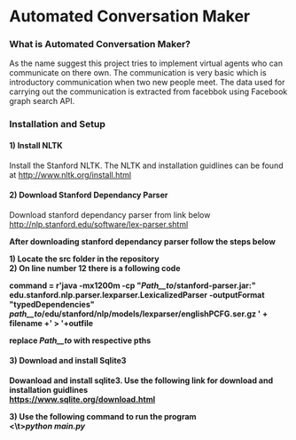 # Automated Conversation Maker


### What is Automated Conversation Maker?
As the name suggest this project tries to implement virtual agents who can communicate on there own. The communication is very basic which is introductory communication when two new people meet. The data used for carrying out the communication is extracted from facebbok using Facebook graph search API.		 

### Installation and Setup

#### 1) Install NLTK		
Install the Stanford NLTK. The NLTK and installation guidlines can be found at http://www.nltk.org/install.html		

#### 2) Download Stanford Dependancy Parser
Download stanford dependancy parser from link below		
http://nlp.stanford.edu/software/lex-parser.shtml		

<b>After downloading stanford dependancy parser follow the steps below			

<b>1) Locate the src folder in the repository		 
<b>2) On line number 12 there is a following code		

command = r'java -mx1200m -cp "_Path__to_/stanford-parser.jar:" edu.stanford.nlp.parser.lexparser.LexicalizedParser -outputFormat "typedDependencies" _path__to_/edu/stanford/nlp/models/lexparser/englishPCFG.ser.gz ' + filename +' > '+outfile 

replace _Path__to_ with respective pths		

#### 3) Download and install Sqlite3
Dowanload and install sqlite3. Use the following link for download and installation guidlines		
https://www.sqlite.org/download.html		


<b>3) Use the following command to run the program		
<b> <\t>_python_ _main.py_


